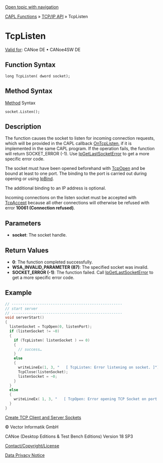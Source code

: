 [Open topic with navigation](../../../../../CANoeDEFamily.htm#Topics/CAPLFunctions/TCPIPAPI/Functions/CAPLfunctionTCPListen.md)

[CAPL Functions](../../CAPLfunctions.md) » [TCP/IP API](../CAPLfunctionsTCPIPOverview.md) » TcpListen

# TcpListen

[Valid for](../../../Shared/FeatureAvailability.md): CANoe DE • CANoe4SW DE

## Function Syntax

```
long TcpListen( dword socket);
```

## Method Syntax

[Method](../../../Shared/CAPL/General/ClassesAndObjects.md) Syntax

```
socket.Listen();
```

## Description

The function causes the socket to listen for incoming connection requests, which will be provided in the CAPL callback [OnTcpListen](../EventProcedures/CAPLfunctionTCPIPOnTcpListen.md), if it is implemented in the same CAPL program. If the operation fails, the function will return SOCKET_ERROR (-1). Use [IpGetLastSocketError](CAPLfunctionIPGetLastSocketError.md) to get a more specific error code.

The socket must have been opened beforehand with [TcpOpen](CAPLfunctionTCPOpen.md) and be bound at least to one port. The binding to the port is carried out during opening or using [IpBind](CAPLfunctionIPBind.md).

The additional binding to an IP address is optional.

Incoming connections on the listen socket must be accepted with [TcpAccept](CAPLfunctionTCPAccept.md) because all other connections will otherwise be refused with error **10061 (Connection refused)**.

## Parameters

- **socket**: The socket handle.

## Return Values

- **0**: The function completed successfully.
- **WSA_INVALID_PARAMETER (87)**: The specified socket was invalid.
- **SOCKET_ERROR (-1)**: The function failed. Call [IpGetLastSocketError](CAPLfunctionIPGetLastSocketError.md) to get a more specific error code.

## Example

```c
// ---------------------------------------------------
// start server
// ---------------------------------------------------
void serverStart()
{
  listenSocket = TcpOpen(0, listenPort);
  if (listenSocket != ~0)
  {
    if (TcpListen( listenSocket ) == 0)
    {
      // success…
    }
    else
    {
      writeLineEx(1, 3, "   [ TcpListen: Error listening on socket. ]");
      TcpClose(listenSocket);
      listenSocket = ~0;
    }
  }
  else
  {
    writeLineEx( 1, 3, "   [ TcpOpen: Error opening TCP Socket on port %d. (Error %d) ]", listenPort, IpGetLastError() );
  }
}
```

[Create TCP Client and Server Sockets](../../../Shared/CAPL/TCPIPAPI/TCPIPAPI.md)

© Vector Informatik GmbH

CANoe (Desktop Editions & Test Bench Editions) Version 18 SP3

[Contact/Copyright/License](../../../Shared/ContactCopyrightLicense.md)

[Data Privacy Notice](https://www.vector.com/int/en/company/get-info/privacy-policy/)
